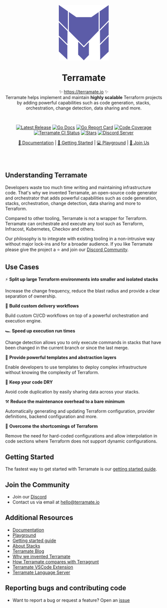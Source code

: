 <p align="center">
  <img src="https://raw.githubusercontent.com/mineiros-io/brand/16aa786a3cd6d0ae2fb89ed756f96c695d0f88e1/terramate-logo.svg" width="160px" align="center" alt="Terramate Logo" />
  <h1 align="center">Terramate</h1>
  <p align="center">
    ✨ <a href="https://terramate.io/docs/cli">https://terramate.io</a> ✨
    <br/>
      Terramate helps implement and maintain <strong>highly scalable</strong> Terraform projects by adding powerful capabilities
      such as code generation, stacks, orchestration, change detection, data sharing and more.
  </p>
</p>
<br/>

<p align="center">
  <a href="https://github.com/terramate-io/terramate/releases"><img src="https://img.shields.io/github/v/release/terramate-io/terramate?color=%239F50DA&display_name=tag&label=Version" alt="Latest Release" /></a>
  <a href="https://pkg.go.dev/github.com/terramate-io/terramate"><img src="https://pkg.go.dev/badge/github.com/terramate-io/terramate" alt="Go Docs" /></a>
  <a href="https://goreportcard.com/report/github.com/terramate-io/terramate"><img src="https://goreportcard.com/badge/github.com/terramate-io/terramate" alt="Go Report Card" /></a>
  <a href="https://codecov.io/gh/terramate-io/terramate"><img src="https://codecov.io/gh/terramate-io/terramate/branch/main/graph/badge.svg?token=gMRUkVUAQ4" alt="Code Coverage" /></a>
  <a href="https://github.com/terramate-io/terramate/actions?query=branch%3Amain"><img src="https://github.com/terramate-io/terramate/actions/workflows/ci.yml/badge.svg" alt="Terramate CI Status" /></a>
  <a href="https://github.com/terramate-io/terramate/stargazers" rel="nofollow"><img src="https://img.shields.io/github/stars/terramate-io/terramate" alt="Stars"></a>
  <a href="https://terramate.io/discord" rel="nofollow"><img src="https://img.shields.io/discord/1088753599951151154?label=Discord&logo=discord&logoColor=white" alt="Discord Server"></a>
</p>

<p align="center">
  <a href="https://terramate.io/docs/cli">📖 Documentation</a> | <a href="https://terramate.io/docs/cli/getting-started">🚀 Getting Started</a> | <a href="https://play.terramate.io">💻 Playground</a> | <a href="https://jobs.ashbyhq.com/mineiros.io" title="Terrmate Job Board">🙌 Join Us</a>
</p>

<br>
<br>

## Understanding Terramate

Developers waste too much time writing and maintaining infrastructure code.
That's why we invented Terramate, an open-source code generator and orchestrator that adds powerful capabilities such
as code generation, stacks, orchestration, change detection, data sharing and more to Terraform.

Compared to other tooling, Terramate is not a wrapper for Terraform. Terramate can orchestrate and execute any tool such as
Terraform, Infracost, Kubernetes, Checkov and others.

Our philosophy is to integrate with existing tooling in a non-intrusive way without major lock-ins and for a broader audience.
If you like Terramate please give the project a ⭐ and join our [Discord Community](https://discord.gg/CyzcScEPkc).

## Use Cases

⚡ **Split up large Terraform environments into smaller and isolated stacks**

Increase the change frequency, reduce the blast radius and provide a clear separation of ownership.

🔗 **Build custom delivery workflows**

Build custom CI/CD workflows on top of a powerful orchestration and execution engine.

🏎 **Speed up execution run times**

Change detection allows you to only execute commands in stacks that have been changed in the current branch or since the last merge.

🧠 **Provide powerful templates and abstraction layers**

Enable developers to use templates to deploy complex infrastructure without knowing the complexity of Terraform.

💫 **Keep your code DRY**

Avoid code duplication by easily sharing data across your stacks.

⚒️ **Reduce the maintenance overhead to a bare minimum**

Automatically generating and updating Terraform configuration, provider definitions, backend configuration and more.

🫶 **Overcome the shortcomings of Terraform**

Remove the need for hard-coded configurations and allow interpolation in code sections where Terraform does not support dynamic configurations.

## Getting Started

The fastest way to get started with Terramate is our [getting started guide](https://terramate.io/docs/cli/getting-started/).

## Join the Community

- Join our [Discord](https://discord.gg/CyzcScEPkc)
- Contact us via email at [hello@terramate.io](mailto:hello@terramate.io)

## Additional Resources

- [Documentation](https://terramate.io/docs/cli/)
- [Playground](https://play.terramate.io/)
- [Getting started guide](https://terramate.io/docs/cli/getting-started/)
- [About Stacks](https://terramate.io/docs/cli/about-stacks)
- [Terramate Blog](https://blog.mineiros.io/)
- [Why we invented Terramate](https://blog.mineiros.io/introducing-terramate-an-orchestrator-and-code-generator-for-terraform-5e538c9ee055?source=friends_link&sk=5272c487ef709c80a34d0b451590f263)
- [How Terramate compares with Terragrunt](https://blog.mineiros.io/terramate-and-terragrunt-f27f2ec4032f?source=friends_link&sk=8834b3de00d4af4744aac63051ff3b53)
- [Terramate VSCode Extension](https://github.com/mineiros-io/vscode-terramate)
- [Terramate Language Server](https://github.com/mineiros-io/terramate-ls)

## Reporting bugs and contributing code

- Want to report a bug or request a feature? Open an [issue](https://github.com/terramate-io/terramate/issues/new)
  <!-- - Want to help us build Terramate? Check out the [Contributing Guide]() -->
  <!-- ## Code of Conduct -->
